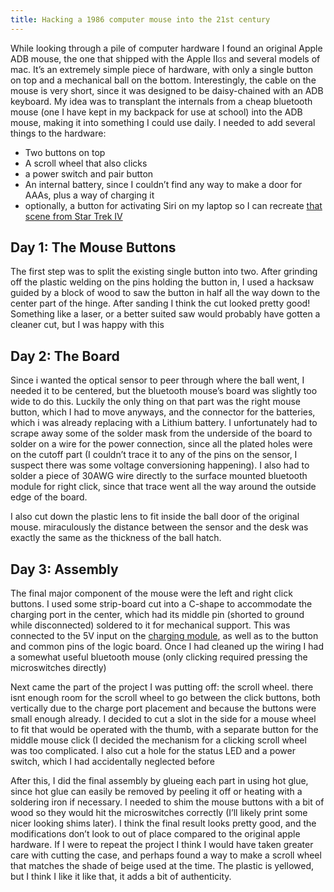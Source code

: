 ```yaml
---
title: Hacking a 1986 computer mouse into the 21st century
---
```


While looking through a pile of computer hardware I found an original Apple ADB mouse, the one that shipped with the Apple II<span style="font-variant: small-caps;">gs</span> and several models of mac. It’s an extremely simple piece of hardware, with only a single button on top and a mechanical ball on the bottom. Interestingly, the cable on the mouse is very short, since it was designed to be daisy-chained with an ADB keyboard.
My idea was to transplant the internals from a cheap bluetooth mouse (one I have kept in my backpack for use at school) into the ADB mouse, making it into something I could use daily. I needed to add several things to the hardware:
* Two buttons on top
* A scroll wheel that also clicks
* a power switch and pair button
* An internal battery, since I couldn’t find any way to make a door for AAAs, plus a way of charging it
* optionally, a button for activating Siri on my laptop so I can recreate [that scene from Star Trek IV](https://youtu.be/xaVgRj2e5_s?t=2m51s)

## Day 1: The Mouse Buttons
The first step was to split the existing single button into two. After grinding off the plastic welding on the pins holding the button in, I used a hacksaw guided by a block of wood to saw the button in half all the way down to the center part of the hinge. After sanding I think the cut looked pretty good! Something like a laser, or a better suited saw would probably have gotten a cleaner cut, but I was happy with this

## Day 2: The Board
Since i wanted the optical sensor to peer through where the ball went, I needed it to be centered, but the bluetooth mouse’s board was slightly too wide to do this. Luckily the only thing on that part was the right mouse button, which I had to move anyways, and the connector for the batteries, which i was already replacing with a Lithium battery.
I unfortunately had to scrape away some of the solder mask from the underside of the board to solder on a wire for the power connection, since all the plated holes were on the cutoff part (I couldn’t trace it to any of the pins on the sensor, I suspect there was some voltage conversioning happening). I also had to solder a piece of 30AWG wire directly to the surface mounted bluetooth module for right click, since that trace went all the way around the outside edge of the board.

I also cut down the plastic lens to fit inside the ball door of the original mouse. miraculously the distance between the sensor and the desk was exactly the same as the thickness of the ball hatch.

## Day 3: Assembly
The final major component of the mouse were the left and right click buttons. I used some strip-board cut into a C-shape to accommodate the charging port in the center, which had its middle pin (shorted to ground while disconnected) soldered to it for mechanical support. This was connected to the 5V input on the [charging module](https://www.adafruit.com/product/1904), as well as to the button and common pins of the logic board. Once I had cleaned up the wiring I had a somewhat useful bluetooth mouse (only clicking required pressing the microswitches directly)

Next came the part of the project I was putting off: the scroll wheel. there isnt enough room for the scroll wheel to go between the click buttons, both vertically due to the charge port placement and because the buttons were small enough already. I decided to cut a slot in the side for a mouse wheel to fit that would be operated with the thumb, with a separate button for the middle mouse click (I decided the mechanism for a clicking scroll wheel was too complicated. I also cut a hole for the status LED and a power switch, which I had accidentally neglected before

After this, I did the final assembly by glueing each part in using hot glue, since hot glue can easily be removed by peeling it off or heating with a soldering iron if necessary. I needed to shim the mouse buttons with a bit of wood so they would hit the microswitches correctly (I’ll likely print some nicer looking shims later).
I think the final result looks pretty good, and the modifications don’t look to out of place compared to the original apple hardware. If I were to repeat the project I think I would have taken greater care with cutting the case, and perhaps found a way to make a scroll wheel that matches the shade of beige used at the time. The plastic is yellowed, but I think I like it like that, it adds a bit of authenticity.
